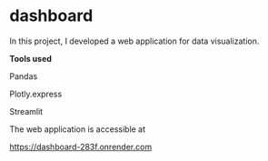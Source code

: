 # dashboard

In this project, I developed a web application for data visualization.

**Tools used**

Pandas

Plotly.express

Streamlit


The web application is accessible at 

https://dashboard-283f.onrender.com
